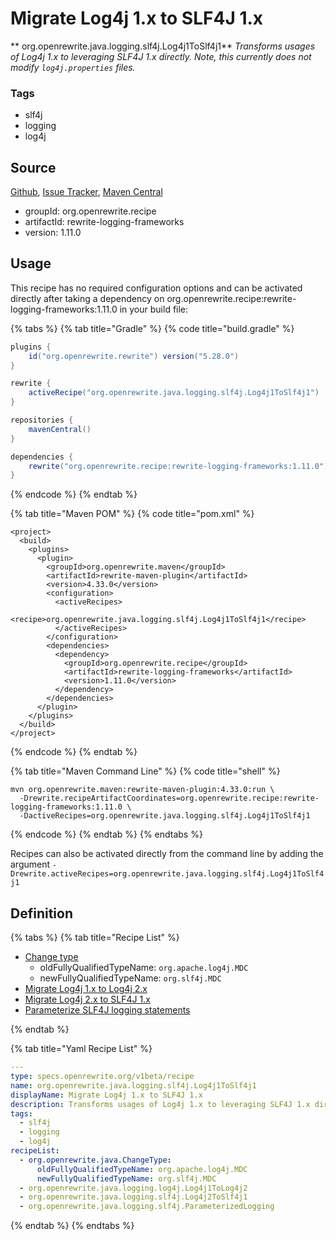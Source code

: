 # Migrate Log4j 1.x to SLF4J 1.x

** org.openrewrite.java.logging.slf4j.Log4j1ToSlf4j1**
_Transforms usages of Log4j 1.x to leveraging SLF4J 1.x directly. Note, this currently does not modify `log4j.properties` files._

### Tags

* slf4j
* logging
* log4j

## Source

[Github](https://github.com/openrewrite/rewrite-logging-frameworks), [Issue Tracker](https://github.com/openrewrite/rewrite-logging-frameworks/issues), [Maven Central](https://search.maven.org/artifact/org.openrewrite.recipe/rewrite-logging-frameworks/1.11.0/jar)

* groupId: org.openrewrite.recipe
* artifactId: rewrite-logging-frameworks
* version: 1.11.0


## Usage

This recipe has no required configuration options and can be activated directly after taking a dependency on org.openrewrite.recipe:rewrite-logging-frameworks:1.11.0 in your build file:

{% tabs %}
{% tab title="Gradle" %}
{% code title="build.gradle" %}
```groovy
plugins {
    id("org.openrewrite.rewrite") version("5.28.0")
}

rewrite {
    activeRecipe("org.openrewrite.java.logging.slf4j.Log4j1ToSlf4j1")
}

repositories {
    mavenCentral()
}

dependencies {
    rewrite("org.openrewrite.recipe:rewrite-logging-frameworks:1.11.0")
}
```
{% endcode %}
{% endtab %}

{% tab title="Maven POM" %}
{% code title="pom.xml" %}
```markup
<project>
  <build>
    <plugins>
      <plugin>
        <groupId>org.openrewrite.maven</groupId>
        <artifactId>rewrite-maven-plugin</artifactId>
        <version>4.33.0</version>
        <configuration>
          <activeRecipes>
            <recipe>org.openrewrite.java.logging.slf4j.Log4j1ToSlf4j1</recipe>
          </activeRecipes>
        </configuration>
        <dependencies>
          <dependency>
            <groupId>org.openrewrite.recipe</groupId>
            <artifactId>rewrite-logging-frameworks</artifactId>
            <version>1.11.0</version>
          </dependency>
        </dependencies>
      </plugin>
    </plugins>
  </build>
</project>
```
{% endcode %}
{% endtab %}

{% tab title="Maven Command Line" %}
{% code title="shell" %}
```shell
mvn org.openrewrite.maven:rewrite-maven-plugin:4.33.0:run \
  -Drewrite.recipeArtifactCoordinates=org.openrewrite.recipe:rewrite-logging-frameworks:1.11.0 \
  -DactiveRecipes=org.openrewrite.java.logging.slf4j.Log4j1ToSlf4j1
```
{% endcode %}
{% endtab %}
{% endtabs %}

Recipes can also be activated directly from the command line by adding the argument `-Drewrite.activeRecipes=org.openrewrite.java.logging.slf4j.Log4j1ToSlf4j1`

## Definition

{% tabs %}
{% tab title="Recipe List" %}
* [Change type](../../../java/changetype.md)
  * oldFullyQualifiedTypeName: `org.apache.log4j.MDC`
  * newFullyQualifiedTypeName: `org.slf4j.MDC`
* [Migrate Log4j 1.x to Log4j 2.x](../../../java/logging/log4j/log4j1tolog4j2.md)
* [Migrate Log4j 2.x to SLF4J 1.x](../../../java/logging/slf4j/log4j2toslf4j1.md)
* [Parameterize SLF4J logging statements](../../../java/logging/slf4j/parameterizedlogging.md)

{% endtab %}

{% tab title="Yaml Recipe List" %}
```yaml
---
type: specs.openrewrite.org/v1beta/recipe
name: org.openrewrite.java.logging.slf4j.Log4j1ToSlf4j1
displayName: Migrate Log4j 1.x to SLF4J 1.x
description: Transforms usages of Log4j 1.x to leveraging SLF4J 1.x directly. Note, this currently does not modify `log4j.properties` files.
tags:
  - slf4j
  - logging
  - log4j
recipeList:
  - org.openrewrite.java.ChangeType:
      oldFullyQualifiedTypeName: org.apache.log4j.MDC
      newFullyQualifiedTypeName: org.slf4j.MDC
  - org.openrewrite.java.logging.log4j.Log4j1ToLog4j2
  - org.openrewrite.java.logging.slf4j.Log4j2ToSlf4j1
  - org.openrewrite.java.logging.slf4j.ParameterizedLogging

```
{% endtab %}
{% endtabs %}
